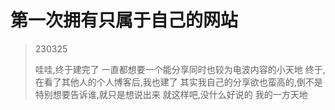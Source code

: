# 第一次拥有只属于自己的网站

> 230325
> 
> 哇哇,终于建完了
  一直都想要一个能分享同时也较为电波内容的小天地
  终于,在看了其他人的个人博客后,我也建了
  其实我自己的分享欲也蛮高的,倒不是特别想要告诉谁,就只是想说出来
  就这样吧,没什么好说的
  我的一方天地

